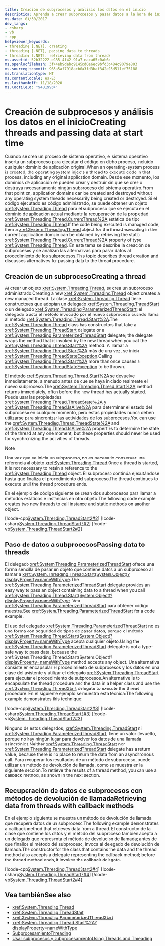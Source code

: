```yaml
---
title: Creación de subprocesos y análisis los datos en el inicio
description: Aprenda a crear subprocesos y pasar datos a la hora de inicio de un proceso del sistema operativo en .NET.
ms.date: 03/30/2017
dev_langs:
- csharp
- vb
- cpp
helpviewer_keywords:
- threading [.NET], creating
- threading [.NET], passing data to threads
- threading [.NET], retrieving data from threads
ms.assetid: 52b32222-e185-4f42-91a7-eaca65c0ab6d
ms.openlocfilehash: 3f44eb9dabc9145cd0e6ec9bfd3d484c9079e803
ms.sourcegitcommit: 965a5af7918acb0a3fd3baf342e15d511ef75188
ms.translationtype: HT
ms.contentlocale: es-ES
ms.lasthandoff: 11/18/2020
ms.locfileid: "94819934"
---
```

# <a name="creating-threads-and-passing-data-at-start-time"></a><span data-ttu-id="12821-103">Creación de subprocesos y análisis los datos en el inicio</span><span class="sxs-lookup"><span data-stu-id="12821-103">Creating threads and passing data at start time</span></span>

<span data-ttu-id="12821-104">Cuando se crea un proceso de sistema operativo, el sistema operativo inserta un subproceso para ejecutar el código en dicho proceso, incluido cualquier dominio de aplicación original.</span><span class="sxs-lookup"><span data-stu-id="12821-104">When an operating-system process is created, the operating system injects a thread to execute code in that process, including any original application domain.</span></span> <span data-ttu-id="12821-105">Desde ese momento, los dominios de aplicación se pueden crear y destruir sin que se cree o destruya necesariamente ningún subproceso del sistema operativo.</span><span class="sxs-lookup"><span data-stu-id="12821-105">From that point on, application domains can be created and destroyed without any operating system threads necessarily being created or destroyed.</span></span> <span data-ttu-id="12821-106">Si el código ejecutado es código administrado, se puede obtener un objeto <xref:System.Threading.Thread> para el subproceso que se ejecuta en el dominio de aplicación actual mediante la recuperación de la propiedad <xref:System.Threading.Thread.CurrentThread%2A> estática de tipo <xref:System.Threading.Thread>.</span><span class="sxs-lookup"><span data-stu-id="12821-106">If the code being executed is managed code, then a <xref:System.Threading.Thread> object for the thread executing in the current application domain can be obtained by retrieving the static <xref:System.Threading.Thread.CurrentThread%2A> property of type <xref:System.Threading.Thread>.</span></span> <span data-ttu-id="12821-107">En este tema se describe la creación de subprocesos y se analizan las alternativas para pasar datos al procedimiento de los subprocesos.</span><span class="sxs-lookup"><span data-stu-id="12821-107">This topic describes thread creation and discusses alternatives for passing data to the thread procedure.</span></span>  
  
## <a name="creating-a-thread"></a><span data-ttu-id="12821-108">Creación de un subproceso</span><span class="sxs-lookup"><span data-stu-id="12821-108">Creating a thread</span></span>

 <span data-ttu-id="12821-109">Al crear un objeto <xref:System.Threading.Thread>, se crea un subproceso administrado.</span><span class="sxs-lookup"><span data-stu-id="12821-109">Creating a new <xref:System.Threading.Thread> object creates a new managed thread.</span></span> <span data-ttu-id="12821-110">La clase <xref:System.Threading.Thread> tiene constructores que adoptan un delegado <xref:System.Threading.ThreadStart> o un delegado <xref:System.Threading.ParameterizedThreadStart>; el delegado ajusta el método invocado por el nuevo subproceso cuando llama al método <xref:System.Threading.Thread.Start%2A>.</span><span class="sxs-lookup"><span data-stu-id="12821-110">The <xref:System.Threading.Thread> class has constructors that take a <xref:System.Threading.ThreadStart> delegate or a <xref:System.Threading.ParameterizedThreadStart> delegate; the delegate wraps the method that is invoked by the new thread when you call the <xref:System.Threading.Thread.Start%2A> method.</span></span> <span data-ttu-id="12821-111">Al llamar a <xref:System.Threading.Thread.Start%2A> más de una vez, se inicia <xref:System.Threading.ThreadStateException>.</span><span class="sxs-lookup"><span data-stu-id="12821-111">Calling <xref:System.Threading.Thread.Start%2A> more than once causes a <xref:System.Threading.ThreadStateException> to be thrown.</span></span>  
  
 <span data-ttu-id="12821-112">El método <xref:System.Threading.Thread.Start%2A> se devuelve inmediatamente, a menudo antes de que se haya iniciado realmente el nuevo subproceso.</span><span class="sxs-lookup"><span data-stu-id="12821-112">The <xref:System.Threading.Thread.Start%2A> method returns immediately, often before the new thread has actually started.</span></span> <span data-ttu-id="12821-113">Puede usar las propiedades <xref:System.Threading.Thread.ThreadState%2A> y <xref:System.Threading.Thread.IsAlive%2A> para determinar el estado del subproceso en cualquier momento, pero estas propiedades nunca deben utilizarse para sincronizar las actividades de los subprocesos.</span><span class="sxs-lookup"><span data-stu-id="12821-113">You can use the <xref:System.Threading.Thread.ThreadState%2A> and <xref:System.Threading.Thread.IsAlive%2A> properties to determine the state of the thread at any one moment, but these properties should never be used for synchronizing the activities of threads.</span></span>  
  
> [!NOTE]
> <span data-ttu-id="12821-114">Una vez que se inicia un subproceso, no es necesario conservar una referencia al objeto <xref:System.Threading.Thread>.</span><span class="sxs-lookup"><span data-stu-id="12821-114">Once a thread is started, it is not necessary to retain a reference to the <xref:System.Threading.Thread> object.</span></span> <span data-ttu-id="12821-115">El subproceso continúa ejecutándose hasta que finaliza el procedimiento del subproceso.</span><span class="sxs-lookup"><span data-stu-id="12821-115">The thread continues to execute until the thread procedure ends.</span></span>  
  
 <span data-ttu-id="12821-116">En el ejemplo de código siguiente se crean dos subprocesos para llamar a métodos estáticos e instancias en otro objeto.</span><span class="sxs-lookup"><span data-stu-id="12821-116">The following code example creates two new threads to call instance and static methods on another object.</span></span>  
  
 [!code-cpp[System.Threading.ThreadStart2#2](../../../samples/snippets/cpp/VS_Snippets_CLR_System/system.Threading.ThreadStart2/CPP/source2.cpp#2)]
 [!code-csharp[System.Threading.ThreadStart2#2](../../../samples/snippets/csharp/VS_Snippets_CLR_System/system.Threading.ThreadStart2/CS/source2.cs#2)]
 [!code-vb[System.Threading.ThreadStart2#2](../../../samples/snippets/visualbasic/VS_Snippets_CLR_System/system.Threading.ThreadStart2/VB/source2.vb#2)]  
  
## <a name="passing-data-to-threads"></a><span data-ttu-id="12821-117">Paso de datos a subprocesos</span><span class="sxs-lookup"><span data-stu-id="12821-117">Passing data to threads</span></span>

<span data-ttu-id="12821-118">El delegado <xref:System.Threading.ParameterizedThreadStart> ofrece una forma sencilla de pasar un objeto que contiene datos a un subproceso al llamar a <xref:System.Threading.Thread.Start(System.Object)?displayProperty=nameWithType>.</span><span class="sxs-lookup"><span data-stu-id="12821-118">The <xref:System.Threading.ParameterizedThreadStart> delegate provides an easy way to pass an object containing data to a thread when you call <xref:System.Threading.Thread.Start(System.Object)?displayProperty=nameWithType>.</span></span> <span data-ttu-id="12821-119">Vea <xref:System.Threading.ParameterizedThreadStart> para obtener código muestra.</span><span class="sxs-lookup"><span data-stu-id="12821-119">See <xref:System.Threading.ParameterizedThreadStart> for a code example.</span></span>
  
 <span data-ttu-id="12821-120">El uso del delegado <xref:System.Threading.ParameterizedThreadStart> no es una forma con seguridad de tipos de pasar datos, porque el método <xref:System.Threading.Thread.Start(System.Object)?displayProperty=nameWithType> acepta cualquier objeto.</span><span class="sxs-lookup"><span data-stu-id="12821-120">Using the <xref:System.Threading.ParameterizedThreadStart> delegate is not a type-safe way to pass data, because the <xref:System.Threading.Thread.Start(System.Object)?displayProperty=nameWithType> method accepts any object.</span></span> <span data-ttu-id="12821-121">Una alternativa consiste en encapsular el procedimiento de subprocesos y los datos en una clase del asistente y utilizar el delegado <xref:System.Threading.ThreadStart> para ejecutar el procedimiento de subprocesos.</span><span class="sxs-lookup"><span data-stu-id="12821-121">An alternative is to encapsulate the thread procedure and the data in a helper class and use the <xref:System.Threading.ThreadStart> delegate to execute the thread procedure.</span></span> <span data-ttu-id="12821-122">En el siguiente ejemplo se muestra esta técnica:</span><span class="sxs-lookup"><span data-stu-id="12821-122">The following example demonstrates this technique:</span></span>

 [!code-cpp[System.Threading.ThreadStart2#3](../../../samples/snippets/cpp/VS_Snippets_CLR_System/system.Threading.ThreadStart2/CPP/source3.cpp#3)]
 [!code-csharp[System.Threading.ThreadStart2#3](../../../samples/snippets/csharp/VS_Snippets_CLR_System/system.Threading.ThreadStart2/CS/source3.cs#3)]
 [!code-vb[System.Threading.ThreadStart2#3](../../../samples/snippets/visualbasic/VS_Snippets_CLR_System/system.Threading.ThreadStart2/VB/source3.vb#3)]  

<span data-ttu-id="12821-123">Ninguno de estos delegados, <xref:System.Threading.ThreadStart> ni <xref:System.Threading.ParameterizedThreadStart>, tiene un valor devuelto, porque no hay ningún lugar para devolver los datos de una llamada asincrónica.</span><span class="sxs-lookup"><span data-stu-id="12821-123">Neither <xref:System.Threading.ThreadStart> nor <xref:System.Threading.ParameterizedThreadStart> delegate has a return value, because there is no place to return the data from an asynchronous call.</span></span> <span data-ttu-id="12821-124">Para recuperar los resultados de un método de subproceso, puede utilizar un método de devolución de llamada, como se muestra en la siguiente sección.</span><span class="sxs-lookup"><span data-stu-id="12821-124">To retrieve the results of a thread method, you can use a callback method, as shown in the next section.</span></span>
  
## <a name="retrieving-data-from-threads-with-callback-methods"></a><span data-ttu-id="12821-125">Recuperación de datos de subprocesos con métodos de devolución de llamada</span><span class="sxs-lookup"><span data-stu-id="12821-125">Retrieving data from threads with callback methods</span></span>

 <span data-ttu-id="12821-126">En el ejemplo siguiente se muestra un método de devolución de llamada que recupera datos de un subproceso.</span><span class="sxs-lookup"><span data-stu-id="12821-126">The following example demonstrates a callback method that retrieves data from a thread.</span></span> <span data-ttu-id="12821-127">El constructor de la clase que contiene los datos y el método del subproceso también acepta a un delegado que representa el método de devolución de llamada; antes de que finalice el método del subproceso, invoca al delegado de devolución de llamada.</span><span class="sxs-lookup"><span data-stu-id="12821-127">The constructor for the class that contains the data and the thread method also accepts a delegate representing the callback method; before the thread method ends, it invokes the callback delegate.</span></span>  
  
 [!code-cpp[System.Threading.ThreadStart2#4](../../../samples/snippets/cpp/VS_Snippets_CLR_System/system.Threading.ThreadStart2/CPP/source4.cpp#4)]
 [!code-csharp[System.Threading.ThreadStart2#4](../../../samples/snippets/csharp/VS_Snippets_CLR_System/system.Threading.ThreadStart2/CS/source4.cs#4)]
 [!code-vb[System.Threading.ThreadStart2#4](../../../samples/snippets/visualbasic/VS_Snippets_CLR_System/system.Threading.ThreadStart2/VB/source4.vb#4)]  
  
## <a name="see-also"></a><span data-ttu-id="12821-128">Vea también</span><span class="sxs-lookup"><span data-stu-id="12821-128">See also</span></span>

- <xref:System.Threading.Thread>
- <xref:System.Threading.ThreadStart>
- <xref:System.Threading.ParameterizedThreadStart>
- <xref:System.Threading.Thread.Start%2A?displayProperty=nameWithType>
- [<span data-ttu-id="12821-129">Subprocesamiento</span><span class="sxs-lookup"><span data-stu-id="12821-129">Threading</span></span>](index.md)
- [<span data-ttu-id="12821-130">Usar subprocesos y subprocesamiento</span><span class="sxs-lookup"><span data-stu-id="12821-130">Using Threads and Threading</span></span>](using-threads-and-threading.md)
